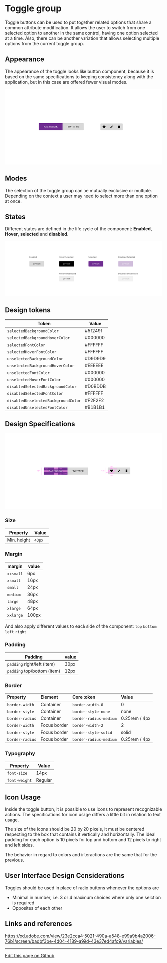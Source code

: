 # Toggle group

Toggle buttons can be used to put together related options that share a common attribute modification.
It allows the user to switch from one selected option to another in the same control, having one option selected at a time. Also, there can be another variation that allows selecting multiple options from the current toggle group.


## Appearance

The appearance of the toggle looks like button component, because it is based on the same specifications to keeping consistency along with the application, but in this case are offered fewer visual modes.

![Toggle appearance](images/toggle_appearance.png)

## Modes

The selection of the toggle group can be mutually exclusive or multiple. Depending on the context a user may need to select more than one option at once.

## States

Different states are defined in the life cycle of the component:
__Enabled__, __Hover__, __selected__ and __disabled__.

![Toggle states](images/toggle_states.png)

## Design tokens

| Token          | Value|
|--------------------|------|
| `selectedBackgroundColor` |  #5f249f |
| `selectedBackgroundHoverColor` | #000000 |
| `selectedFontColor` | #FFFFFF |
| `selectedHoverFontColor` | #FFFFFF |
| `unselectedBackgroundColor` | #D9D9D9 |
| `unselectedBackgroundHoverColor` | #EEEEEE |
| `unselectedFontColor` | #000000 |
| `unselectedHoverFontColor` | #000000 |
| `disabledSelectedBackgroundColor` | #D0BDDB |
| `disabledSelectedFontColor` | #FFFFFF |
| `disabledUnselectedBackgroundColor` | #F2F2F2 |
| `disabledUnselectedFontColor` | #B1B1B1 |



## Design Specifications

![Toggle specifications](images/toggle_specs.png)


### Size

| Property           | Value|
|--------------------|------|
| Min. height| `43px` |

### Margin

margin | value
-- | --
```xxsmall``` | 6px
```xsmall``` | 16px
```small``` | 24px
```medium``` | 36px
```large``` | 48px
```xlarge``` | 64px
```xxlarge``` | 100px

And also apply different values to each side of the component:
```top``` ```bottom``` ```left``` ```right```


### Padding

Padding | value
-- | --
| `padding` right/left (item)| 30px |
| `padding` top/bottom (item)| 12px |



### Border

| Property                 | Element          | Core token                 | Value            |
| :----------------------- | :--------------- | :------------------------- | :--------------- |
| `border-width`           | Container        | `border-width-0`           | 0                |
| `border-style`           | Container        | `border-style-none`        | none             |
| `border-radius`          | Container        | `border-radius-medium`     | 0.25rem / 4px    |
| `border-width`           | Focus border     | `border-width-2`           | 2                |
| `border-style`           | Focus border     | `border-style-solid`       | solid            |
| `border-radius`          | Focus border     | `border-radius-medium`     | 0.25rem / 4px    |

### Typography

| Property           | Value|
|--------------------|------|
| `font-size`| 14px |
| `font-weight`| Regular |

## Icon Usage

Inside the toggle button, it is possible to use icons to represent recognizable actions.
The specifications for icon usage differs a little bit in relation to text usage.

The size of the icons should be 20 by 20 pixels, it must be centered respecting to the box that contains it vertically and horizontally. 
The ideal padding for each option is 10 pixels for top and bottom and 12 pixels to right and left sides.

The behavior in regard to colors and interactions are the same that for the previous.

## User Interface Design Considerations

Toggles should be used in place of radio buttons whenever the options are
- Minimal in number, i.e. 3 or 4 maximum choices where only one selction is required
- Opposites of each other


## Links and references
https://xd.adobe.com/view/23e2cca4-5021-490a-a548-e99a9b4a2006-76b1/screen/badbf3be-4d04-4189-a99d-43e37ed4afc9/variables/

____________________________________________________________

[Edit this page on Github](https://github.com/dxc-technology/halstack-style-guide/blob/master/guidelines/components/toggle/README.md)
